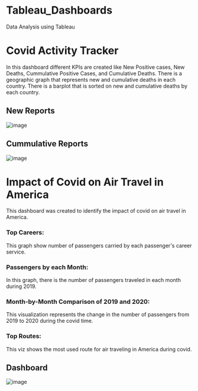 # Tableau_Dashboards
Data Analysis using Tableau

# Covid Activity Tracker

In this dashboard different KPIs are created like New Positive cases, New Deaths, Cummulative Positive Cases, and Cumulative Deaths.
There is a geographic graph that represents new and cumulative deaths in each country. There is a barplot that is sorted on new and cumulative
deaths by each country.

## New Reports 

![image](https://user-images.githubusercontent.com/106988509/198502050-5b30a7e9-cee0-423e-a79e-79079e2627d6.png)

## Cummulative Reports

![image](https://user-images.githubusercontent.com/106988509/198503018-693e9706-4d69-4bd7-9ae1-2bfde2e91319.png)

# Impact of Covid on Air Travel in America
This dashboard was created to identify the impact of covid on air travel in America.

### Top Careers:

This graph show number of passengers carried by each passenger's career service.

### Passengers by each Month:

In this graph, there is the number of passengers traveled in each month during 2019.

### Month-by-Month Comparison of 2019 and 2020:

This visualization represents the change in the number of passengers from 2019 to 2020 during the covid time.

### Top Routes:

This viz shows the most used route for air traveling in America during covid.

## Dashboard
![image](https://user-images.githubusercontent.com/106988509/198507016-51757e17-9da3-4dba-9506-701bad0cbb50.png)
